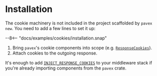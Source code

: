# Installation

The cookie machinery is not included in the project scaffolded by `pavex new`.
You need to add a few lines to set it up:

--8<-- "docs/examples/cookies/installation.snap"

1. Bring `pavex`'s cookie components into scope (e.g. [`ResponseCookies`][ResponseCookies]).
2. Attach cookies to the outgoing response.

It's enough to add [`INJECT_RESPONSE_COOKIES`][INJECT_RESPONSE_COOKIES] to your middleware stack
if you're already importing components from the `pavex` crate.

[Blueprint]: /api_reference/pavex/blueprint/struct.Blueprint.html
[CookieKit]: /api_reference/pavex/cookie/struct.CookieKit.html
[ProcessorConfig]: /api_reference/pavex/cookie/struct.ProcessorConfig.html
[ProcessorConfig::default]: /api_reference/pavex/cookie/struct.ProcessorConfig.html#method.default
[ProcessorConfig::crypto_rules]: /api_reference/pavex/cookie/struct.ProcessorConfig.html#structfield.crypto_rules
[default settings]: /api_reference/pavex/cookie/struct.ProcessorConfig.html#fields
[ResponseCookies]: /api_reference/pavex/cookie/struct.ResponseCookies.html
[INJECT_RESPONSE_COOKIES]: /api_reference/pavex/cookie/fn.inject_response_cookies.html
